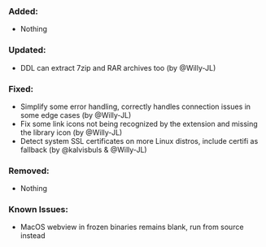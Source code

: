 ### Added:
- Nothing

### Updated:
- DDL can extract 7zip and RAR archives too (by @Willy-JL)

### Fixed:
- Simplify some error handling, correctly handles connection issues in some edge cases (by @Willy-JL)
- Fix some link icons not being recognized by the extension and missing the library icon (by @Willy-JL)
- Detect system SSL certificates on more Linux distros, include certifi as fallback (by @kalvisbuls & @Willy-JL)

### Removed:
- Nothing

### Known Issues:
- MacOS webview in frozen binaries remains blank, run from source instead
